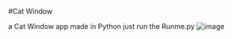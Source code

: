 #Cat Window

a Cat Window app made in Python
just run the Runme.py
![image](https://github.com/user-attachments/assets/da3a18f1-ab8e-4dd0-a4fd-1e85b547473a)

